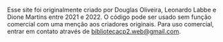 Esse site foi originalmente criado por Douglas Oliveira, Leonardo Labbe e Dione Martins entre 2021 e 2022.
O código pode ser usado sem função comercial com uma menção aos criadores originais.
Para uso comercial, entrar em contato através de bibliotecacp2.web@gmail.com.
